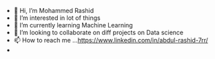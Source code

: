 - 👋 Hi, I’m Mohammed Rashid
- 👀 I’m interested in lot of things
- 🌱 I’m currently learning Machine Learning
- 💞️ I’m looking to collaborate on diff projects on Data science
- 📫 How to reach me ...https://www.linkedin.com/in/abdul-rashid-7rr/
- 

<!---
abdul-rashid-7rr/abdul-rashid-7rr is a ✨ special ✨ repository because its `README.md` (this file) appears on your GitHub profile.
You can click the Preview link to take a look at your changes.
--->

